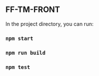 ## FF-TM-FRONT

In the project directory, you can run:

### `npm start`

### `npm run build`

### `npm test`
